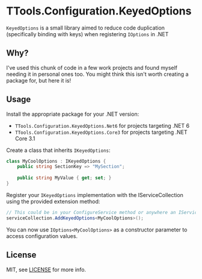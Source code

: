 # TTools.Configuration.KeyedOptions

`KeyedOptions` is a small library aimed to reduce code duplication (specifically binding with keys) when registering `IOptions` in .NET

## Why?

I've used this chunk of code in a few work projects and found myself needing it in personal ones too.
You might think this isn't worth creating a package for, but here it is!

## Usage

Install the appropriate package for your .NET version:
 - `TTools.Configuration.KeyedOptions.Net6` for projects targeting .NET 6
 - `TTools.Configuration.KeyedOptions.Core3` for projects targeting .NET Core 3.1

Create a class that inherits `IKeyedOptions`:
```c#
class MyCoolOptions : IKeyedOptions {
    public string SectionKey => "MySection";
    
    public string MyValue { get; set; }
}
```

Register your `IKeyedOptions` implementation with the IServiceCollection using the provided extension method:
```c#
// This could be in your ConfigureService method or anywhere an IServiceCollection is present
serviceCollection.AddKeyedOptions<MyCoolOptions>();
```

You can now use `IOptions<MyCoolOptions>` as a constructor parameter to access configuration values.

## License

MIT, see [LICENSE](./LICENSE.txt) for more info.
